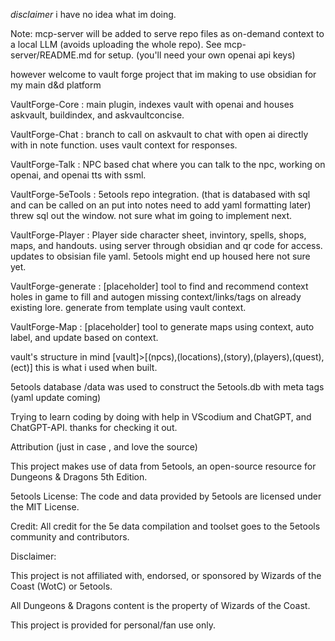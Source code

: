 *disclaimer* i have no idea what im doing.

Note: mcp-server will be added to serve repo files as on-demand context to a local LLM (avoids uploading the whole repo). See mcp-server/README.md for setup.
(you'll need your own openai api keys)

however welcome to vault forge project that im making to use obsidian for my main d&d platform

VaultForge-Core : main plugin, indexes vault with openai and houses askvault, buildindex, and askvaultconcise.

VaultForge-Chat : branch to call on askvault to chat with open ai directly with in note function. uses vault context for responses.

VaultForge-Talk : NPC based chat where you can talk to the npc, working on openai, and openai tts with ssml. 

VaultForge-5eTools : 5etools repo integration. (that is databased with sql and can be called on an put into notes need to add yaml formatting later) threw sql out the window. not sure what im going to implement next. 

VaultForge-Player : Player side character sheet, invintory, spells, shops, maps, and handouts. using server through obsidian and qr code for access. updates to obsisian file yaml. 5etools might end up housed here not sure yet. 

VaultForge-generate : [placeholder] tool to find and recommend context holes in game to fill and autogen missing context/links/tags on already existing lore. generate from template using vault context.

VaultForge-Map : [placeholder] tool to generate maps using context, auto label, and update based on context. 

vault's structure in mind 
[vault]>[(npcs),(locations),(story),(players),(quest),(ect)] this is what i used when built.

5etools database /data was used to construct the 5etools.db with meta tags (yaml update coming)

Trying to learn coding by doing with help in VScodium and ChatGPT, and ChatGPT-API. 
thanks for checking it out.

Attribution (just in case , and love the source)

This project makes use of data from 5etools, an open-source resource for Dungeons & Dragons 5th Edition.

5etools License: The code and data provided by 5etools are licensed under the MIT License.

Credit: All credit for the 5e data compilation and toolset goes to the 5etools community and contributors.

Disclaimer:

This project is not affiliated with, endorsed, or sponsored by Wizards of the Coast (WotC) or 5etools.

All Dungeons & Dragons content is the property of Wizards of the Coast.

This project is provided for personal/fan use only.
